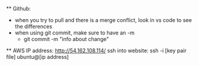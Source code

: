 ** Github:
 - when you try to pull and there is a merge conflict, look in vs code to see the differences
 - when using git commit, make sure to have an -m
    * git commit -m "info about change"

** AWS
IP address: http://54.162.108.114/
ssh into website: ssh -i [key pair file] ubuntu@[ip address]

  
